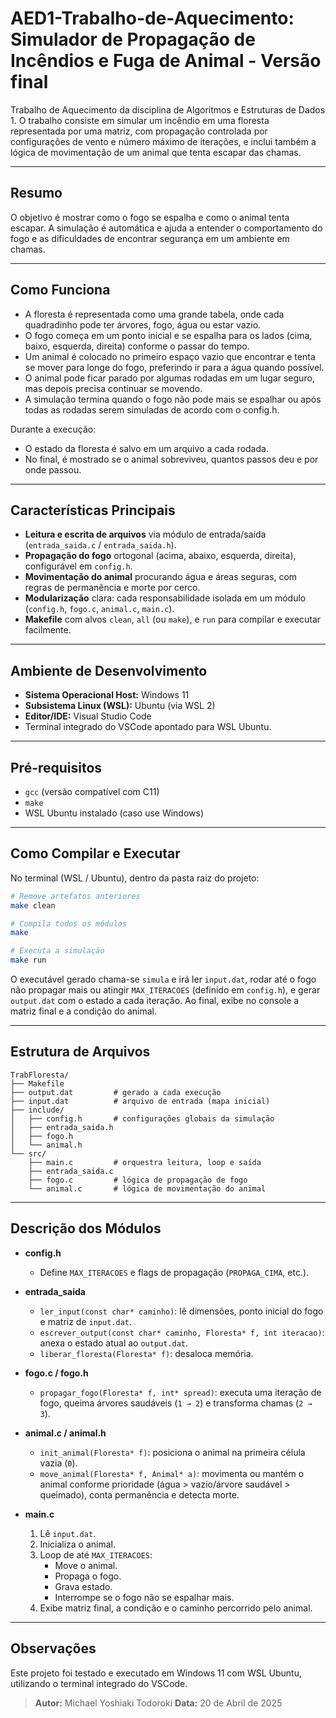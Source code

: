 # AED1-Trabalho-de-Aquecimento: Simulador de Propagação de Incêndios e Fuga de Animal - Versão final

Trabalho de Aquecimento da disciplina de Algoritmos e Estruturas de Dados 1. O trabalho consiste em simular um incêndio em uma floresta representada por uma matriz, com propagação controlada por configurações de vento e número máximo de iterações, e inclui também a lógica de movimentação de um animal que tenta escapar das chamas.

---

## Resumo

O objetivo é mostrar como o fogo se espalha e como o animal tenta escapar. A simulação é automática e ajuda a entender o comportamento do fogo e as dificuldades de encontrar segurança em um ambiente em chamas.

---

## Como Funciona

- A floresta é representada como uma grande tabela, onde cada quadradinho pode ter árvores, fogo, água ou estar vazio.
- O fogo começa em um ponto inicial e se espalha para os lados (cima, baixo, esquerda, direita) conforme o passar do tempo.
- Um animal é colocado no primeiro espaço vazio que encontrar e tenta se mover para longe do fogo, preferindo ir para a água quando possível.
- O animal pode ficar parado por algumas rodadas em um lugar seguro, mas depois precisa continuar se movendo.
- A simulação termina quando o fogo não pode mais se espalhar ou após todas as rodadas serem simuladas de acordo com o config.h.

Durante a execução:
- O estado da floresta é salvo em um arquivo a cada rodada.
- No final, é mostrado se o animal sobreviveu, quantos passos deu e por onde passou.

---

## Características Principais

- **Leitura e escrita de arquivos** via módulo de entrada/saída (`entrada_saida.c` / `entrada_saida.h`).
- **Propagação do fogo** ortogonal (acima, abaixo, esquerda, direita), configurável em `config.h`.
- **Movimentação do animal** procurando água e áreas seguras, com regras de permanência e morte por cerco.
- **Modularização** clara: cada responsabilidade isolada em um módulo (`config.h`, `fogo.c`, `animal.c`, `main.c`).
- **Makefile** com alvos `clean`, `all` (ou `make`), e `run` para compilar e executar facilmente.

---

## Ambiente de Desenvolvimento

- **Sistema Operacional Host:** Windows 11
- **Subsistema Linux (WSL):** Ubuntu (via WSL 2)
- **Editor/IDE:** Visual Studio Code
- Terminal integrado do VSCode apontado para WSL Ubuntu.

---

## Pré-requisitos

- `gcc` (versão compatível com C11)
- `make`
- WSL Ubuntu instalado (caso use Windows)

---

## Como Compilar e Executar

No terminal (WSL / Ubuntu), dentro da pasta raiz do projeto:

```bash
# Remove artefatos anteriores
make clean

# Compila todos os módulos
make

# Executa a simulação
make run
```

O executável gerado chama-se `simula` e irá ler `input.dat`, rodar até o fogo não propagar mais ou atingir `MAX_ITERACOES` (definido em `config.h`), e gerar `output.dat` com o estado a cada iteração. Ao final, exibe no console a matriz final e a condição do animal.

---

## Estrutura de Arquivos

```
TrabFloresta/
├── Makefile
├── output.dat         # gerado a cada execução
├── input.dat          # arquivo de entrada (mapa inicial)
├── include/
│   ├── config.h       # configurações globais da simulação
│   ├── entrada_saida.h
│   ├── fogo.h
│   └── animal.h
└── src/
    ├── main.c         # orquestra leitura, loop e saída
    ├── entrada_saida.c
    ├── fogo.c         # lógica de propagação de fogo
    └── animal.c       # lógica de movimentação do animal
```

---

## Descrição dos Módulos

- **config.h**
  - Define `MAX_ITERACOES` e flags de propagação (`PROPAGA_CIMA`, etc.).

- **entrada_saida**
  - `ler_input(const char* caminho)`: lê dimensões, ponto inicial do fogo e matriz de `input.dat`.
  - `escrever_output(const char* caminho, Floresta* f, int iteracao)`: anexa o estado atual ao `output.dat`.
  - `liberar_floresta(Floresta* f)`: desaloca memória.

- **fogo.c / fogo.h**
  - `propagar_fogo(Floresta* f, int* spread)`: executa uma iteração de fogo, queima árvores saudáveis (`1 → 2`) e transforma chamas (`2 → 3`).

- **animal.c / animal.h**
  - `init_animal(Floresta* f)`: posiciona o animal na primeira célula vazia (`0`).
  - `move_animal(Floresta* f, Animal* a)`: movimenta ou mantém o animal conforme prioridade (água > vazio/árvore saudável > queimado), conta permanência e detecta morte.

- **main.c**
  1. Lê `input.dat`.
  2. Inicializa o animal.
  3. Loop de até `MAX_ITERACOES`:
     - Move o animal.
     - Propaga o fogo.
     - Grava estado.
     - Interrompe se o fogo não se espalhar mais.
  4. Exibe matriz final, a condição e o caminho percorrido pelo animal.

---

## Observações

Este projeto foi testado e executado em Windows 11 com WSL Ubuntu, utilizando o terminal integrado do VSCode. 

> **Autor:** Michael Yoshiaki Todoroki
> **Data:** 20 de Abril de 2025

